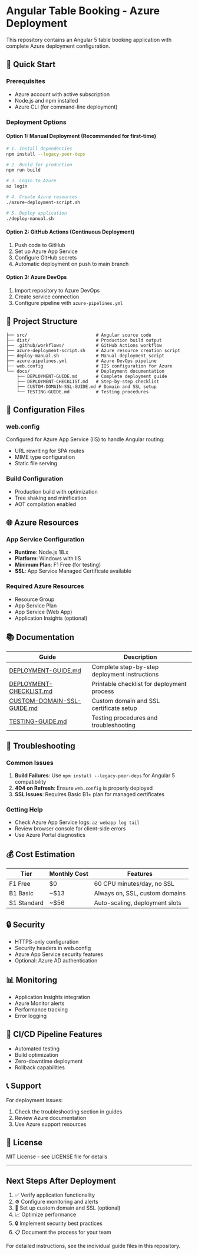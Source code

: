 # Angular Table Booking - Azure Deployment

This repository contains an Angular 5 table booking application with complete Azure deployment configuration.

## 🚀 Quick Start

### Prerequisites
- Azure account with active subscription
- Node.js and npm installed
- Azure CLI (for command-line deployment)

### Deployment Options

#### Option 1: Manual Deployment (Recommended for first-time)
```bash
# 1. Install dependencies
npm install --legacy-peer-deps

# 2. Build for production
npm run build

# 3. Login to Azure
az login

# 4. Create Azure resources
./azure-deployment-script.sh

# 5. Deploy application
./deploy-manual.sh
```

#### Option 2: GitHub Actions (Continuous Deployment)
1. Push code to GitHub
2. Set up Azure App Service
3. Configure GitHub secrets
4. Automatic deployment on push to main branch

#### Option 3: Azure DevOps
1. Import repository to Azure DevOps
2. Create service connection
3. Configure pipeline with `azure-pipelines.yml`

## 📁 Project Structure

```
├── src/                          # Angular source code
├── dist/                         # Production build output
├── .github/workflows/            # GitHub Actions workflow
├── azure-deployment-script.sh    # Azure resource creation script
├── deploy-manual.sh              # Manual deployment script
├── azure-pipelines.yml           # Azure DevOps pipeline
├── web.config                    # IIS configuration for Azure
└── docs/                         # Deployment documentation
    ├── DEPLOYMENT-GUIDE.md       # Complete deployment guide
    ├── DEPLOYMENT-CHECKLIST.md   # Step-by-step checklist
    ├── CUSTOM-DOMAIN-SSL-GUIDE.md # Domain and SSL setup
    └── TESTING-GUIDE.md          # Testing procedures
```

## 🔧 Configuration Files

### web.config
Configured for Azure App Service (IIS) to handle Angular routing:
- URL rewriting for SPA routes
- MIME type configuration
- Static file serving

### Build Configuration
- Production build with optimization
- Tree shaking and minification
- AOT compilation enabled

## 🌐 Azure Resources

### App Service Configuration
- **Runtime**: Node.js 18.x
- **Platform**: Windows with IIS
- **Minimum Plan**: F1 Free (for testing)
- **SSL**: App Service Managed Certificate available

### Required Azure Resources
- Resource Group
- App Service Plan
- App Service (Web App)
- Application Insights (optional)

## 📚 Documentation

| Guide | Description |
|-------|-------------|
| [DEPLOYMENT-GUIDE.md](DEPLOYMENT-GUIDE.md) | Complete step-by-step deployment instructions |
| [DEPLOYMENT-CHECKLIST.md](DEPLOYMENT-CHECKLIST.md) | Printable checklist for deployment process |
| [CUSTOM-DOMAIN-SSL-GUIDE.md](CUSTOM-DOMAIN-SSL-GUIDE.md) | Custom domain and SSL certificate setup |
| [TESTING-GUIDE.md](TESTING-GUIDE.md) | Testing procedures and troubleshooting |

## 🚨 Troubleshooting

### Common Issues
1. **Build Failures**: Use `npm install --legacy-peer-deps` for Angular 5 compatibility
2. **404 on Refresh**: Ensure `web.config` is properly deployed
3. **SSL Issues**: Requires Basic B1+ plan for managed certificates

### Getting Help
- Check Azure App Service logs: `az webapp log tail`
- Review browser console for client-side errors
- Use Azure Portal diagnostics

## 💰 Cost Estimation

| Tier | Monthly Cost | Features |
|------|-------------|----------|
| F1 Free | $0 | 60 CPU minutes/day, no SSL |
| B1 Basic | ~$13 | Always on, SSL, custom domains |
| S1 Standard | ~$56 | Auto-scaling, deployment slots |

## 🔒 Security

- HTTPS-only configuration
- Security headers in web.config
- Azure App Service security features
- Optional: Azure AD authentication

## 📊 Monitoring

- Application Insights integration
- Azure Monitor alerts
- Performance tracking
- Error logging

## 🔄 CI/CD Pipeline Features

- Automated testing
- Build optimization
- Zero-downtime deployment
- Rollback capabilities

## 📞 Support

For deployment issues:
1. Check the troubleshooting section in guides
2. Review Azure documentation
3. Use Azure support resources

## 📝 License

MIT License - see LICENSE file for details

---

## Next Steps After Deployment

1. ✅ Verify application functionality
2. ⚙️ Configure monitoring and alerts
3. 🔐 Set up custom domain and SSL (optional)
4. 📈 Optimize performance
5. 🔒 Implement security best practices
6. 📋 Document the process for your team

For detailed instructions, see the individual guide files in this repository. 
